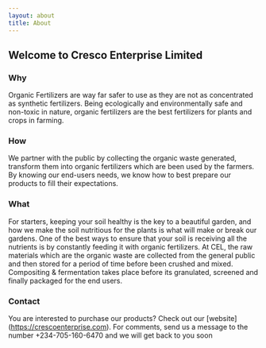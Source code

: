 ```yaml
---
layout: about
title: About
---
```


## Welcome to Cresco Enterprise Limited

### Why

Organic Fertilizers are way far safer to use as they are not as concentrated as synthetic fertilizers. 
Being ecologically and environmentally safe and non-toxic in nature, organic fertilizers are the best fertilizers for plants and crops in farming.

### How

We partner with the public by collecting the organic waste generated, transform them into organic fertilizers which are been used by the farmers.
By knowing our end-users needs, we know how to best prepare our products to fill their expectations.

### What

For starters, keeping your soil healthy is the key to a beautiful garden, and how we make the soil nutritious for the plants is what will make or break our gardens. One of the best ways to ensure that your soil is receiving all the nutrients is by constantly feeding it with organic fertilizers. At CEL, the raw materials which are the organic waste are collected from the general public and then stored for a period of time before been crushed and mixed.
Compositing & fermentation takes place before its granulated, screened and finally packaged for the end users.

### Contact

You are interested to purchase our products? Check out our [website] (https://crescoenterprise.com). For comments, send us a message to the number +234-705-160-6470 and we will get back to you soon
